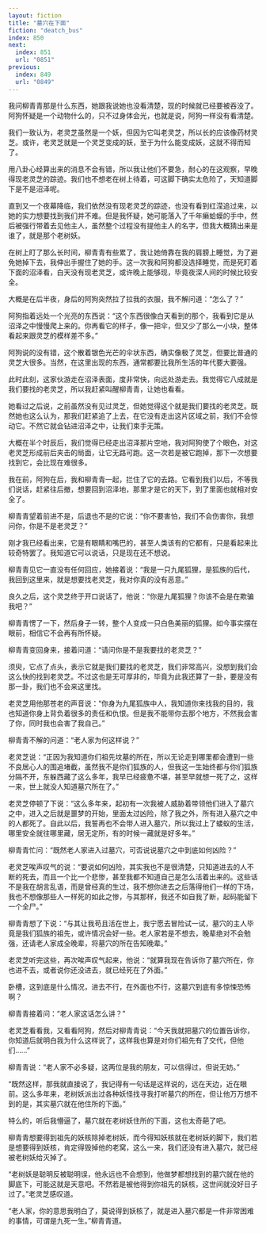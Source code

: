 ```yaml
---
layout: fiction
title: "墓穴在下面"
fiction: "deatch_bus"
index: 850
next:
  index: 851
  url: "0851"
previous:
  index: 849
  url: "0849"
---
```

我问柳青青那是什么东西，她跟我说她也没看清楚，现的时候就已经要被吞没了。阿狗怀疑是一个动物什么的，只不过身体会光，也就是说，阿狗一样没有看清楚。

我们一致认为，老灵芝虽然是一个妖，但因为它叫老灵芝，所以长的应该像药材灵芝。或许，老灵芝就是一个灵芝变成的妖，至于为什么能变成妖，这就不得而知了。

用八卦心经算出来的消息不会有错，所以我让他们不要急，耐心的在这观察，早晚得现老灵芝的踪迹。我们也不想老在树上待着，可这脚下确实太危险了，天知道脚下是不是沼泽呢。

直到又一个夜幕降临，我们依然没有现老灵芝的踪迹，也没有看到红滢追过来，以她的实力想要找到我们并不难。但是我怀疑，她可能落入了千年癞蛤蟆的手中，然后被强行带着去见他主人，虽然整个过程没有提他主人的名字，但我大概猜出来是谁了，就是那个老树妖。

在树上盯了那么长时间，柳青青有些累了，我让她倚靠在我的肩膀上睡觉，为了避免她掉下去，我伸出手握住了她的手。这一次我和阿狗都没选择睡觉，而是死盯着下面的沼泽看，白天没有现老灵芝，或许晚上能够现，毕竟夜深人间的时候比较安全。

大概是在后半夜，身后的阿狗突然拉了拉我的衣服，我不解问道：“怎么了？”

阿狗指着远处一个光亮的东西说：“这个东西很像白天看到的那个，我看到它是从沼泽之中慢慢爬上来的。你再看它的样子，像一把伞，但又少了那么一小块，整体看起来跟灵芝的模样差不多。”

阿狗说的没有错，这个散着银色光芒的伞状东西，确实像极了灵芝，但要比普通的灵芝大很多。当然，在这里出现的东西，通常都要比我所生活的年代要大要强。

此时此刻，这家伙游走在沼泽表面，度非常快，向远处游走去。我觉得它八成就是我们要找的老灵芝，所以我赶紧叫醒柳青青，让她也看看。

她看过之后说，之前虽然没有见过灵芝，但她觉得这个就是我们要找的老灵芝。既然她也这么认为，那我们赶紧追了上去，在它没有走出这片区域之前，我们不会惊动它。不然它就会钻进沼泽之中，让我们束手无策。

大概在半个时辰后，我们觉得已经走出沼泽那片空地，我对阿狗使了个眼色，对这老灵芝形成前后夹击的局面，让它无路可跑。这一次若是被它跑掉，那下一次想要找到它，会比现在难很多。

我在前，阿狗在后，我和柳青青一起，拦住了它的去路。它看到我们以后，不等我们说话，赶紧往后撤，想要回到沼泽地，那里才是它的天下，到了里面也就相对安全了。

柳青青望着前进不是，后退也不是的它说：“你不要害怕，我们不会伤害你，我想问你，你是不是老灵芝？”

刚才我已经看出来，它是有眼睛和嘴巴的，甚至人类该有的它都有，只是看起来比较奇特罢了。我知道它可以说话，只是现在还不想说。

柳青青见它一直没有任何回应，她接着说：“我是一只九尾狐狸，是狐族的后代，我回到这里来，就是想要找老灵芝，我对你真的没有恶意。”

良久之后，这个灵芝终于开口说话了，他说：“你是九尾狐狸？你该不会是在欺骗我吧？”

柳青青愣了一下，然后身子一转，整个人变成一只白色美丽的狐狸。如今事实摆在眼前，相信它不会再有所怀疑。

柳青青变回身来，接着问道：“请问你是不是我要找的老灵芝？”

须臾，它点了点头，表示它就是我们要找的老灵芝，我们非常高兴，没想到我们会这么快的找到老灵芝。不过这也是无可厚非的，毕竟为此我还算了一卦，要是没有那一卦，我们也不会来这里找。

老灵芝用他那苍老的声音说：“你身为九尾狐族中人，我知道你来找我的目的，我也知道你身上背负着很多的责任和仇恨。但是我不能带你去那个地方，不然我会害了你，同时我也会害了我自己。”

柳青青不解的问道：“老人家为何这样说？”

老灵芝说：“正因为我知道你们祖先坟墓的所在，所以无论走到哪里都会遭到一些不良居心人的围追堵截，虽然我不是你们狐族的人，但我这一生始终都与你们狐族分隔不开，东躲西藏了这么多年，我早已经疲惫不堪，甚至早就想一死了之，这样一来，世上就没人知道墓穴所在了。”

老灵芝停顿了下说：“这么多年来，起初有一次我被人威胁着带领他们进入了墓穴之中，进入之后就是噩梦的开始，里面太过凶险，除了我之外，所有进入墓穴之中的人都死了。自此以后，我誓再也不会带人进入墓穴，所以我过上了蝼蚁的生活，哪里安全就往哪里藏，居无定所，有的时候一藏就是好多年。”

柳青青忙问：“既然老人家进入过墓穴，可否说说墓穴之中到底如何凶险？”

老灵芝唉声叹气的说：“要说如何凶险，其实我也不是很清楚，只知道进去的人不断的死去，而且一个比一个悲惨，甚至我都不知道自己是怎么活着出来的。这些话不是我在胡言乱语，而是曾经真的生过，我不想你进去之后落得他们一样的下场，我也不想像那些人一样死的如此之惨，与其那样，我还不如自我了断，起码能留下一个全尸。”

柳青青想了下说：“与其让我苟且活在世上，我宁愿去冒险试一试，墓穴的主人毕竟是我们狐族的祖先，或许情况会好一些。老人家若是不想去，晚辈绝对不会勉强，还请老人家成全晚辈，将墓穴的所在告知晚辈。”

老灵芝听完这些，再次唉声叹气起来，他说：“就算我现在告诉你了墓穴所在，你也进不去，或者说你还没进去，就已经死在了外面。”

卧槽，这到底是什么情况，进去不行，在外面也不行，这墓穴到底有多惊悚恐怖啊？

柳青青接着问：“老人家这话怎么讲？”

老灵芝看看我，又看看阿狗，然后对柳青青说：“今天我就把墓穴的位置告诉你，你知道后就明白我为什么这样说了，这样我也算是对你们祖先有了交代，但他们……”

柳青青说：“老人家不必多疑，这两位是我的朋友，可以信得过，但说无妨。”

“既然这样，那我就直接说了，我记得有一句话是这样说的，远在天边，近在眼前。这么多年来，老树妖派出过各种妖怪找寻我打听墓穴的所在，但让他万万想不到的是，其实墓穴就在他住所的下面。”

特么的，听后我懵逼了，墓穴就在老树妖住所的下面，这也太奇葩了吧。

柳青青想要得到祖先的妖核除掉老树妖，而今得知妖核就在老树妖的脚下，我们若是想要得到妖核，肯定得毁掉他的老窝，这么一来，我们还没有进入墓穴，就已经被老树妖给灭掉了。

“老树妖是聪明反被聪明误，他永远也不会想到，他做梦都想找到的墓穴就在他的脚底下，可能这就是天意吧。不然若是被他得到你祖先的妖核，这世间就没好日子过了。”老灵芝感叹道。

“老人家，你的意思我明白了，莫说得到妖核了，就是进入墓穴都是一件非常困难的事情，可谓是九死一生。”柳青青道。